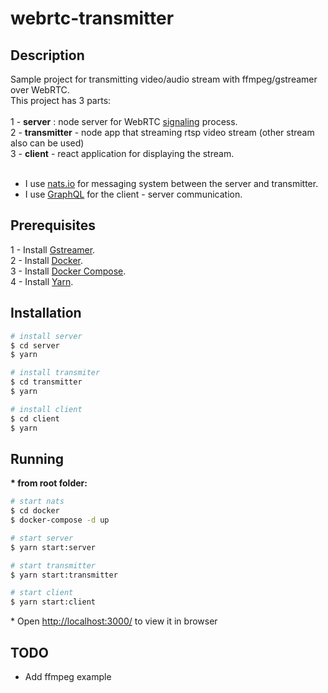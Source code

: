 
# webrtc-transmitter

## Description
Sample project for transmitting video/audio stream with ffmpeg/gstreamer over WebRTC.
<br>
This project has 3 parts:
<br>
<br>
1 - <b>server</b> : node server for WebRTC [signaling](https://developer.mozilla.org/en-US/docs/Web/API/WebRTC_API/Signaling_and_video_calling) process.
<br>
2 - <b>transmitter</b> - node app that streaming rtsp video stream (other stream also can be used)
<br> 
3 - <b>client</b> - react application for displaying the stream.
<br>
<br>

 * I use [nats.io](https://nats.io/) for messaging system between the server and transmitter. 
 * I use [GraphQL](https://graphql.org/) for the client - server communication.

## Prerequisites

1 - Install [Gstreamer](https://gstreamer.freedesktop.org/download/).
<br>
2 - Install [Docker](https://www.docker.com/get-started).
<br>
3 - Install [Docker Compose](https://docs.docker.com/compose/install/).
<br>
4 - Install [Yarn](https://classic.yarnpkg.com/en/docs/install#mac-stable).

## Installation

```bash
# install server 
$ cd server 
$ yarn

# install transmiter 
$ cd transmitter 
$ yarn

# install client 
$ cd client 
$ yarn

```

## Running

<b>* from root folder: </b>

```bash
# start nats 
$ cd docker 
$ docker-compose -d up

# start server 
$ yarn start:server

# start transmitter 
$ yarn start:transmitter

# start client 
$ yarn start:client

```
<p>
 * Open <a href="http://localhost:3000/">http://localhost:3000/</a> to view it in browser
</p>

## TODO
* Add ffmpeg example
